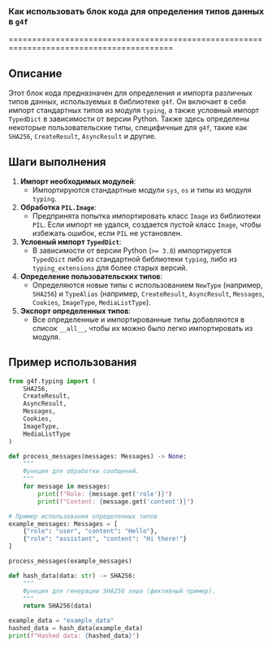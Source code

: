 ### **Как использовать блок кода для определения типов данных в `g4f`**

=========================================================================================

Описание
-------------------------
Этот блок кода предназначен для определения и импорта различных типов данных, используемых в библиотеке `g4f`. Он включает в себя импорт стандартных типов из модуля `typing`, а также условный импорт `TypedDict` в зависимости от версии Python. Также здесь определены некоторые пользовательские типы, специфичные для `g4f`, такие как `SHA256`, `CreateResult`, `AsyncResult` и другие.

Шаги выполнения
-------------------------
1. **Импорт необходимых модулей**:
   - Импортируются стандартные модули `sys`, `os` и типы из модуля `typing`.
2. **Обработка `PIL.Image`**:
   - Предпринята попытка импортировать класс `Image` из библиотеки `PIL`. Если импорт не удался, создается пустой класс `Image`, чтобы избежать ошибок, если `PIL` не установлен.
3. **Условный импорт `TypedDict`**:
   - В зависимости от версии Python (`>= 3.8`) импортируется `TypedDict` либо из стандартной библиотеки `typing`, либо из `typing_extensions` для более старых версий.
4. **Определение пользовательских типов**:
   - Определяются новые типы с использованием `NewType` (например, `SHA256`) и `TypeAlias` (например, `CreateResult`, `AsyncResult`, `Messages`, `Cookies`, `ImageType`, `MediaListType`).
5. **Экспорт определенных типов**:
   - Все определенные и импортированные типы добавляются в список `__all__`, чтобы их можно было легко импортировать из модуля.

Пример использования
-------------------------

```python
from g4f.typing import (
    SHA256,
    CreateResult,
    AsyncResult,
    Messages,
    Cookies,
    ImageType,
    MediaListType
)

def process_messages(messages: Messages) -> None:
    """
    Функция для обработки сообщений.
    """
    for message in messages:
        print(f"Role: {message.get('role')}")
        print(f"Content: {message.get('content')}")

# Пример использования определенных типов
example_messages: Messages = [
    {"role": "user", "content": "Hello"},
    {"role": "assistant", "content": "Hi there!"}
]

process_messages(example_messages)

def hash_data(data: str) -> SHA256:
    """
    Функция для генерации SHA256 хеша (фиктивный пример).
    """
    return SHA256(data)

example_data = "example_data"
hashed_data = hash_data(example_data)
print(f"Hashed data: {hashed_data}")